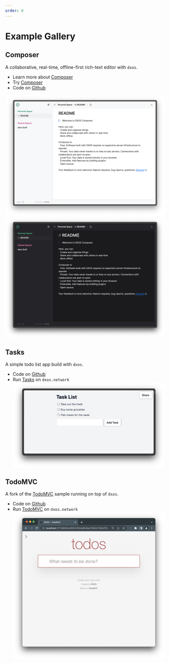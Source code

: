 ```yaml
---
order: 8
---
```


# Example Gallery

## Composer

A collaborative, real-time, offline-first rich-text editor with `dxos`.

* Learn more about [Composer](https://dxos.org/composer)
* Try [Composer](http://composer.space)
* Code on [Github](https://github.com/dxos/dxos/tree/main/packages/apps/composer-app)

![composer-app](../assets/images/composer-app-light.png#light)
![composer-app](../assets/images/composer-app-dark.png#dark)

## Tasks

A simple todo list app build with `dxos`.

* Code on [Github](https://github.com/dxos/dxos/tree/main/packages/apps/tasks)
* Run [Tasks](http://tasks.dxos.network) on `dxos.network`
  ![Tasks app demo shot](../assets/images/tasks-app.png)

## TodoMVC

A fork of the [TodoMVC](https://todomvc.com/) sample running on top of `dxos`.

* Code on [Github](https://github.com/dxos/dxos/tree/main/packages/apps/todomvc)
* Run [TodoMVC](http://todomvc.dxos.network) on `dxos.network`
  ![todomvc app demo shot](../assets/images/todomvc.png)
